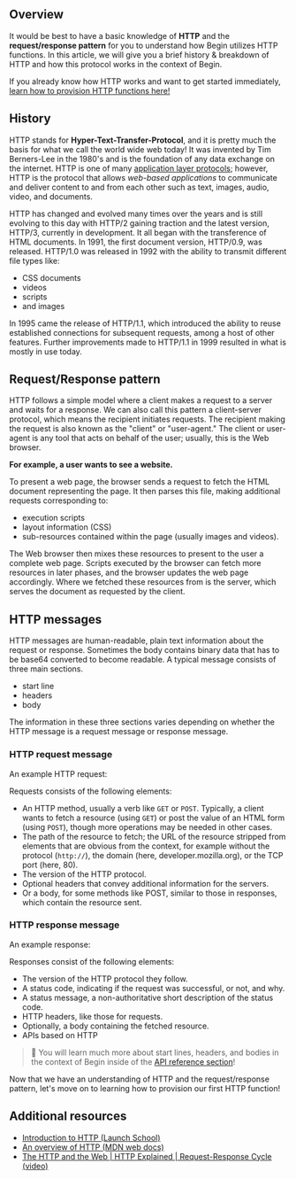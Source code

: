 ## Overview

It would be best to have a basic knowledge of **HTTP** and the **request/response pattern** for you to understand how Begin utilizes HTTP functions. In this article, we will give you a brief history & breakdown of HTTP and how this protocol works in the context of Begin.

If you already know how HTTP works and want to get started immediately, [learn how to provision HTTP functions here!](/en/http-functions/provisioning)

## History

HTTP stands for **Hyper-Text-Transfer-Protocol**, and it is pretty much the basis for what we call the world wide web today! It was invented by Tim Berners-Lee in the 1980's and is the foundation of any data exchange on the internet. HTTP is one of many [application layer protocols](https://gradeup.co/application-layer-protocols-dns-smtp-pop-ftp-http-i-ba1194bd-c5ab-11e5-9dcb-5849de73f8e1); however, HTTP is the protocol that allows *web-based applications* to communicate and deliver content to and from each other such as text, images, audio, video, and documents. 

HTTP has changed and evolved many times over the years and is still evolving to this day with HTTP/2 gaining traction and the latest version, HTTP/3, currently in development. It all began with the transference of HTML documents. In 1991, the first document version, HTTP/0.9, was released. HTTP/1.0 was released in 1992 with the ability to transmit different file types like:

- CSS documents
- videos
- scripts 
- and images

In 1995 came the release of HTTP/1.1, which introduced the ability to reuse established connections for subsequent requests, among a host of other features. Further improvements made to HTTP/1.1 in 1999 resulted in what is mostly in use today.

## Request/Response pattern

HTTP follows a simple model where a client makes a request to a server and waits for a response. We can also call this pattern a client-server protocol, which means the recipient initiates requests. The recipient making the request is also known as the "client" or "user-agent." The client or user-agent is any tool that acts on behalf of the user; usually, this is the Web browser.

**For example, a user wants to see a website.**

To present a web page, the browser sends a request to fetch the HTML document representing the page. It then parses this file, making additional requests corresponding to: 

- execution scripts 
- layout information (CSS)
- sub-resources contained within the page (usually images and videos).

The Web browser then mixes these resources to present to the user a complete web page. Scripts executed by the browser can fetch more resources in later phases, and the browser updates the web page accordingly. Where we fetched these resources from is the server, which serves the document as requested by the client. 

## HTTP messages

HTTP messages are human-readable, plain text information about the request or response. Sometimes the body contains binary data that has to be base64 converted to become readable. A typical message consists of three main sections. 

- start line
- headers
- body

<!-- TODO Add image -->

The information in these three sections varies depending on whether the HTTP message is a request message or response message. 


### HTTP request message

An example HTTP request:

<!-- TODO Add image -->

Requests consists of the following elements:

- An HTTP method, usually a verb like `GET` or `POST`. Typically, a client wants to fetch a resource (using `GET`) or post the value of an HTML form (using `POST`), though more operations may be needed in other cases.
- The path of the resource to fetch; the URL of the resource stripped from elements that are obvious from the context, for example without the protocol (`http://`), the domain (here, developer.mozilla.org), or the TCP port (here, 80).
- The version of the HTTP protocol.
- Optional headers that convey additional information for the servers.
- Or a body, for some methods like POST, similar to those in responses, which contain the resource sent.

### HTTP response message

An example response:

<!-- TODO Add image -->

Responses consist of the following elements:

- The version of the HTTP protocol they follow.
- A status code, indicating if the request was successful, or not, and why.
- A status message, a non-authoritative short description of the status code.
- HTTP headers, like those for requests.
- Optionally, a body containing the fetched resource.
- APIs based on HTTP

> 🤖 You will learn much more about start lines, headers, and bodies in the context of Begin inside of the [API reference section](/en/http-functions/api-reference)!

Now that we have an understanding of HTTP and the request/response pattern, let's move on to learning how to provision our first HTTP function!

## Additional resources

- [Introduction to HTTP (Launch School)](https://launchschool.com/books/http)
- [An overview of HTTP (MDN web docs)](https://developer.mozilla.org/en-US/docs/Web/HTTP/Overview)
- [The HTTP and the Web | HTTP Explained | Request-Response Cycle (video)](https://www.youtube.com/watch?v=eesqK59rhGA)